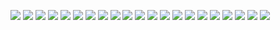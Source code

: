 ![](https://github.com/Frank-Hong/photos/blob/master/tiananmen/IMG_20220713_154929.jpg)
![](https://github.com/Frank-Hong/photos/blob/master/tiananmen/IMG_20220713_154940.jpg)
![](https://github.com/Frank-Hong/photos/blob/master/tiananmen/IMG_20220713_155006.jpg)
![](https://github.com/Frank-Hong/photos/blob/master/tiananmen/IMG_20220713_155037.jpg)
![](https://github.com/Frank-Hong/photos/blob/master/tiananmen/IMG_20220713_180046.jpg)
![](https://github.com/Frank-Hong/photos/blob/master/tiananmen/IMG_20220713_180328.jpg)
![](https://github.com/Frank-Hong/photos/blob/master/tiananmen/IMG_20220713_180335.jpg)
![](https://github.com/Frank-Hong/photos/blob/master/tiananmen/IMG_20220713_180411.jpg)
![](https://github.com/Frank-Hong/photos/blob/master/tiananmen/IMG_20220713_180849.jpg)
![](https://github.com/Frank-Hong/photos/blob/master/tiananmen/IMG_20220713_181340.jpg)
![](https://github.com/Frank-Hong/photos/blob/master/tiananmen/IMG_20220713_181354.jpg)
![](https://github.com/Frank-Hong/photos/blob/master/tiananmen/IMG_20220713_181504.jpg)
![](https://github.com/Frank-Hong/photos/blob/master/tiananmen/IMG_20220713_182234.jpg)
![](https://github.com/Frank-Hong/photos/blob/master/tiananmen/IMG_20220713_182912.jpg)
![](https://github.com/Frank-Hong/photos/blob/master/tiananmen/IMG_20220713_183739.jpg)
![](https://github.com/Frank-Hong/photos/blob/master/tiananmen/IMG_20220713_183810.jpg)
![](https://github.com/Frank-Hong/photos/blob/master/tiananmen/IMG_20220713_184342.jpg)
![](https://github.com/Frank-Hong/photos/blob/master/tiananmen/IMG_20220713_190322.jpg)
![](https://github.com/Frank-Hong/photos/blob/master/tiananmen/IMG_20220713_190627.jpg)
![](https://github.com/Frank-Hong/photos/blob/master/tiananmen/IMG_20220713_191904.jpg)
![](https://github.com/Frank-Hong/photos/blob/master/tiananmen/IMG_20220713_192132.jpg)